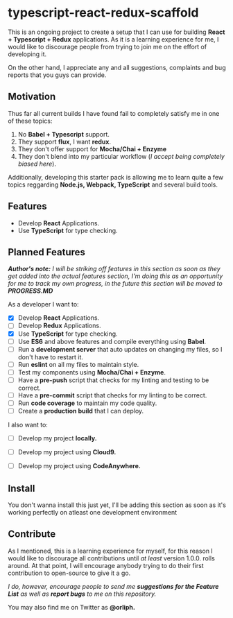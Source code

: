 # typescript-react-redux-scaffold
This is an ongoing project to create a setup that I can use for building **React + Typescript + Redux** applications. 
As it is a learning experience for me, I would like to discourage people from trying to join me on the effort of developing it.

On the other hand, I appreciate any and all suggestions, complaints and bug reports that you guys can provide.

## Motivation
Thus far all current builds I have found fail to completely satisfy me in one of these topics:

1. No **Babel + Typescript** support.
2. They support **flux**, I want **redux**.
3. They don't offer support for **Mocha/Chai + Enzyme**
4. They don't blend into my particular workflow (*I accept being completely biased here*).

Additionally, developing this starter pack is allowing me to learn quite a few topics reggarding **Node.js, Webpack, TypeScript** and
several build tools.

## Features

* Develop **React** Applications.
* Use **TypeScript** for type checking.

## Planned Features
***Author's note:*** *I will be striking off features in this section as soon as they get added into the actual features section,
I'm doing this as an opportunity for me to track my own progress, in the future this section will be moved to **PROGRESS.MD***

As a developer I want to:

- [x] Develop **React** Applications.
- [ ] Develop **Redux** Applications.
- [x] Use **TypeScript** for type checking.
- [ ] Use **ES6** and above features and compile everything using **Babel**.
- [ ] Run a **development server** that auto updates on changing my files, so I don't have to restart it.
- [ ] Run **eslint** on all my files to maintain style.
- [ ] Test my components using **Mocha/Chai + Enzyme**.
- [ ] Have a **pre-push** script that checks for my linting and testing to be correct.
- [ ] Have a **pre-commit** script that checks for my linting to be correct.
- [ ] Run **code coverage** to maintain my code quality.
- [ ] Create a **production build** that I can deploy.

I also want to:

- [ ] Develop my project **locally.**
- [ ] Develop my project using **Cloud9.**
- [ ] Develop my project using **CodeAnywhere.**



## Install
You don't wanna install this just yet, I'll be adding this section as soon as it's working perfectly on atleast one development environment

## Contribute
As I mentioned, this is a learning experience for myself, for this reason I would like to discourage all contributions until *at least*
version 1.0.0. rolls around. At that point, I will encourage anybody trying to do their first contribution to open-source to give it a go.

*I do, however, encourage people to send me **suggestions for the Feature List** as well as **report bugs** to me on this repository.*

You may also find me on Twitter as **@orliph.**
